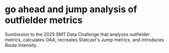 # go ahead and jump analysis of outfielder metrics
Sumbission to the 2025 SMT Data Challenge that analyzes outfielder metrics, calculates OAA, recreates Statcast's Jump metrics, and introduces Route Intensity.
